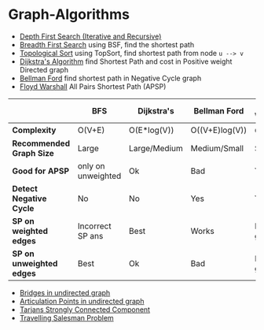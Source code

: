 # Graph-Algorithms

- [Depth First Search (Iterative and Recursive)](./DFS.java)
- [Breadth First Search](./BFS.java) using BSF, find the shortest path
- [Topological Sort](./TopologicalSort.java) using TopSort, find shortest path from node `u --> v`
- [Dijkstra's Algorithm](./Dijkstra.java) find Shortest Path and cost in Positive weight Directed graph
- [Bellman Ford](./BellmanFord.java) find shortest path in Negative Cycle graph
- [Floyd Warshall](./FloydWarshall.java) All Pairs Shortest Path (APSP)


|                            | BFS                | Dijkstra's   | Bellman Ford | Floyd Warshall   |
|----------------------------|--------------------|--------------|--------------|------------------|
| __Complexity__             | O(V+E)             | O(E*log(V))  | O((V+E)log(V)) | O(V<sup>3</sup>) |
| __Recommended Graph Size__ | Large              | Large/Medium | Medium/Small | Small            |
| __Good for APSP__          | only on unweighted | Ok           | Bad          | Yes              |
| __Detect Negative Cycle__  | No                 | No           | Yes          | Yes              |
| __SP on weighted edges__   | Incorrect SP ans   | Best         | Works        | Bad in general   |
| __SP on unweighted edges__ | Best               | Ok           | Bad          | Bad in general   |


- [Bridges in undirected graph](./Bridges.java)
- [Articulation Points in undirected graph](./ArticulationPoints.java)
- [Tarjans Strongly Connected Component](./TarjansSCC.java)
- [Travelling Salesman Problem](./TSP.java)